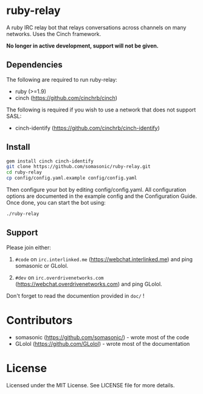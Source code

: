 ruby-relay
==========
A ruby IRC relay bot that relays conversations across channels on many networks. Uses the Cinch framework.

**No longer in active development, support will not be given.**

Dependencies
------------
The following are required to run ruby-relay:

  * ruby (>=1.9)
  * cinch (https://github.com/cinchrb/cinch)

The following is required if you wish to use a network that does not support SASL:

  * cinch-identify (https://github.com/cinchrb/cinch-identify)

Install
-------

```bash
gem install cinch cinch-identify
git clone https://github.com/somasonic/ruby-relay.git
cd ruby-relay
cp config/config.yaml.example config/config.yaml
```

Then configure your bot by editing config/config.yaml. All configuration options are documented in the 
example config and the Configuration Guide. Once done, you can start the bot using:

```bash
./ruby-relay
```

Support
-------
Please join either:

1) `#code` on `irc.interlinked.me` (https://webchat.interlinked.me) and ping somasonic or GLolol.

2) `#dev` on `irc.overdrivenetworks.com` (https://webchat.overdrivenetworks.com) and ping GLolol.

Don't forget to read the documention provided in `doc/` !

Contributors
============
* somasonic (https://github.com/somasonic/) - wrote most of the code
* GLolol (https://github.com/GLolol) - wrote most of the documentation

License
=======
Licensed under the MIT License. See LICENSE file for more details.
